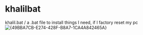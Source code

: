 # khalilbat
khalil.bat / a .bat file to install things I need, if I factory reset my pc
![{49BBA7CB-E274-428F-B8A7-1CA4A842465A}](https://github.com/user-attachments/assets/dc8c7667-a9b8-44ef-8dbd-969a951ad5dc)
